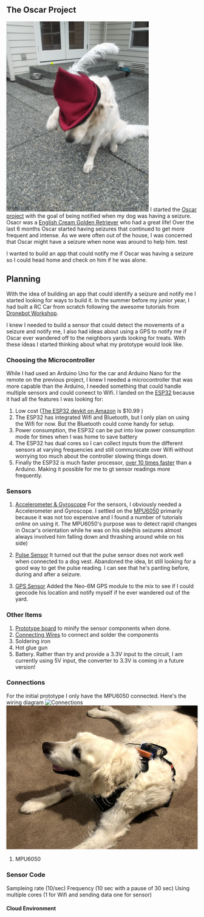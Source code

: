 ## The Oscar Project
![Photos of Oscar](https://github.com/dhruv-kurpad/OscarProject-docs/blob/main/OscarGIF.gif "Some of my favorite photos of Oscar")
I started the [Oscar project](https://github.com/dhruv-kurpad/oscarProject) with the goal of being notified when my dog was having a seizure. Osacr was a [English Cream Golden Retriever](https://www.loveyourdog.com/english-cream-retriever/) who had a great life! Over the last 6 months Oscar started having seizures that continued to get more frequent and intense. As we were often out of the house, I was concerned that Oscar might have a seizure when none was around to help him. test

I wanted to build an app that could notify me if Oscar was having a seizure so I could head home and check on him if he was alone.

## Planning
With the idea of building an app that could identify a seizure and notify me I started looking for ways to build it. In the summer before my junior year, I had built a RC Car from scratch following the awesome tutorials from [Dronebot Workshop](https://dronebotworkshop.com/nrf24l01-wireless-joystick/). 

I knew I needed to build a sensor that could detect the movements of a seizure and notify me, I also had ideas about using a GPS to notify me if Oscar ever wandered off to the neighbors yards looking for treats. With these ideas I started thinking about  what my prototype would look like.

### Choosing the Microcontroller

While I had used an Arduino Uno for the car and Arduino Nano for the remote on the previous project, I knew I needed a microcontroller that was more capable than the Arduino, I needed something that could handle multiple sensors and could coneect to Wifi. I landed on the [ESP32](https://www.espressif.com/en/products/socs/esp32) because it had all the features I was looking for:
1. Low cost ([The ESP32 devkit on Amazon](https://amzn.to/3D02wyb) is $10.99 )
2. The ESP32 has integrated Wifi and Bluetooth, but I only plan on using the Wifi for now. But the Bluetooth could come handy for setup.
3. Power consumption, the ESP32 can be put into low power consumption mode for times when I was home to save battery
4. The ESP32 has dual cores so I can collect inputs from the different sensors at varying frequencies and still communicate over Wifi without worrying too much about the controller slowing things down.
5. Finally the ESP32 is much faster processor, [over 10 times faster](https://diyi0t.com/technical-datasheet-microcontroller-comparison/) than a Arduino. Making it possible for me to gt sensor readings more frequently.

### Sensors

1. [Accelerometer & Gyroscope](https://amzn.to/3skE855) For the sensors, I obviously needed a Accelerometer and Gyroscope. I settled on the [MPU6050](https://amzn.to/3skE855) primarily because it was not too expensive and I found a number of tutorials online on using it. The MPU6050's purpose was to detect rapid changes in Oscar's orientation while he was on his side(his seizures almost always involved him falling down and thrashing around while on his side)

2. [Pulse Sensor](https://amzn.to/3xKbThz) It turned out that the pulse sensor does not work well when connected to a dog vest. Abandoned the idea, bt still looking for a good way to get the pulse reading. I can see that he's panting before, during and after a seizure.

3. [GPS Sensor](https://amzn.to/3skeQnO) Added the Neo-6M GPS module to the mix to see if I could geocode his location and notify myself if he ever wandered out of the yard.

### Other Items

1. [Prototype board](https://amzn.to/2UjII79) to minify the sensor components when done.
2. [Connecting Wires](https://amzn.to/3CUrr6e) to connect and solder the components
3. Soldering iron
4. Hot glue gun 
5. Battery. Rather than try and provide a 3.3V input to the circuit, I am currently using 5V input, the converter to 3.3V is coming in a future version!

### Connections
For the initial prototype I only have the MPU6050 connected. Here's the wiring diagram 
![Connections](https://imgs/connections.png)
![Oscar wearing first prototype](images/oscar_with_sensor.png)
1. MPU6050


### Sensor Code
 
Sampleing rate (10/sec)
Frequency (10 sec with a pause of 30 sec)
Using multiple cores (1 for Wifi and sending data one for sensor)

#### Cloud Environment


